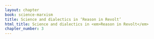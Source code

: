 ```yaml
---
layout: chapter
book: science-marxism
title: Science and dialectics in ‘Reason in Revolt’
html_title: Science and dialectics in <em>Reason in Revolt</em>
chapter_number: 3
---
```


